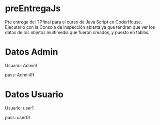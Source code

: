 # preEntregaJs
Pre entrega del TPfinal para el curso de Java Script en CoderHouse.
Ejecutarlo con la Consola de inspección abierta ya que tendran que ver los datos de los objetos multimedia que fueron creados, y puesto en tablas.
<h1>Datos Admin</h1>
<p>Usuario: Admin1</p>
<p>pass: Admin01</p>
<h1>Datos Usuario</h1>
<p>Usuario: user1</p>
<p>pass: user01</p>
